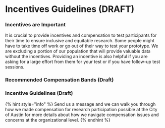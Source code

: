 # Incentives Guidelines (DRAFT)

### I**ncentives are Important**

It is crucial to provide incentives and compensation to test participants for their time to ensure inclusive and equitable research. Some people might have to take time off work or go out of their way to test your prototype. We are excluding a portion of our population that will provide valuable data without the incentives. Providing an incentive is also helpful if you are asking for a large effort from them for your test or if you have follow-up test sessions.

### **Recommended Compensation Bands (Draft)**



### Incentive **Guidelines (Draft)**



{% hint style="info" %}
Send us a message and we can walk you through how we made compensation for research participation possible at the City of Austin for more details about how we navigate compensation issues and concerns at the organizational level.
{% endhint %}
